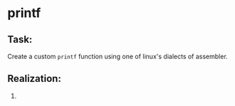 # printf

## Task:
Create a custom `printf` function using one of linux's dialects of assembler.

## Realization:
1.
